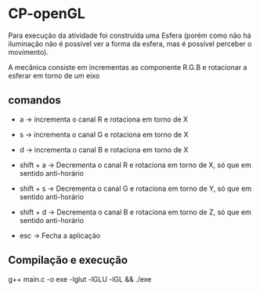 # CP-openGL

Para execução da atividade foi construída uma Esfera (porém como não há iluminação não é possível ver a forma da esfera, mas é possível perceber o movimento).

A mecânica consiste em incrementas as componente R.G.B e rotacionar a esferar em torno de um eixo

## comandos

+ a -> incrementa o canal R e rotaciona em torno de X 
+ s -> incrementa o canal G e rotaciona em torno de X 
+ d -> incrementa o canal B e rotaciona em torno de X

+ shift + a -> Decrementa o canal R e rotaciona em torno de X, só que em sentido anti-horário 
+ shift + s -> Decrementa o canal G e rotaciona em torno de Y, só que em sentido anti-horário 
+ shift + d -> Decrementa o canal B e rotaciona em torno de Z, só que em sentido anti-horário

+ esc -> Fecha a aplicação
## Compilação e execução

g++ main.c -o exe -lglut -lGLU -lGL && ./exe
